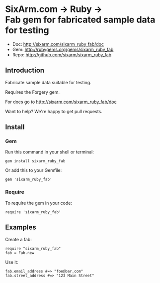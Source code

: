 # SixArm.com → Ruby → <br> Fab gem for fabricated sample data for testing

* Doc: <http://sixarm.com/sixarm_ruby_fab/doc>
* Gem: <http://rubygems.org/gems/sixarm_ruby_fab>
* Repo: <http://github.com/sixarm/sixarm_ruby_fab>
<!--header-shut-->

## Introduction

Fabricate sample data suitable for testing.

Requires the Forgery gem.

For docs go to <http://sixarm.com/sixarm_ruby_fab/doc>

Want to help? We're happy to get pull requests.


<!--install-opent-->

## Install

### Gem

Run this command in your shell or terminal:

    gem install sixarm_ruby_fab

Or add this to your Gemfile:

    gem 'sixarm_ruby_fab'

### Require

To require the gem in your code:

    require 'sixarm_ruby_fab'

<!--install-shut-->


## Examples

Create a fab:

    require "sixarm_ruby_fab"
    fab = Fab.new

Use it:

    fab.email_address #=> "foo@bar.com"
    fab.street_address #=> "123 Main Street"

